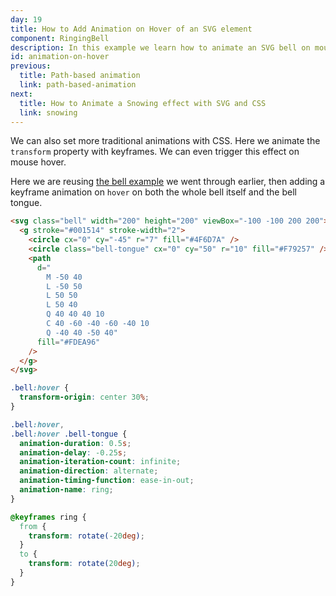 ```yaml
---
day: 19
title: How to Add Animation on Hover of an SVG element
component: RingingBell
description: In this example we learn how to animate an SVG bell on mouse hover with CSS.
id: animation-on-hover
previous:
  title: Path-based animation
  link: path-based-animation
next:
  title: How to Animate a Snowing effect with SVG and CSS
  link: snowing
---
```


We can also set more traditional animations with CSS. Here we animate the `transform` property with keyframes. We can even trigger this effect on mouse hover.

Here we are reusing <a href="/svg/bell">the bell example</a> we went through earlier, then adding a keyframe animation on `hover` on both the whole bell itself and the bell tongue.

<div class="code-flex">

```html
<svg class="bell" width="200" height="200" viewBox="-100 -100 200 200">
  <g stroke="#001514" stroke-width="2">
    <circle cx="0" cy="-45" r="7" fill="#4F6D7A" />
    <circle class="bell-tongue" cx="0" cy="50" r="10" fill="#F79257" />
    <path
      d="
        M -50 40
        L -50 50
        L 50 50
        L 50 40
        Q 40 40 40 10
        C 40 -60 -40 -60 -40 10
        Q -40 40 -50 40"
      fill="#FDEA96"
    />
  </g>
</svg>
```

```css
.bell:hover {
  transform-origin: center 30%;
}

.bell:hover,
.bell:hover .bell-tongue {
  animation-duration: 0.5s;
  animation-delay: -0.25s;
  animation-iteration-count: infinite;
  animation-direction: alternate;
  animation-timing-function: ease-in-out;
  animation-name: ring;
}

@keyframes ring {
  from {
    transform: rotate(-20deg);
  }
  to {
    transform: rotate(20deg);
  }
}
```

</div>
